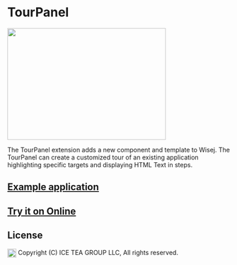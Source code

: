 TourPanel
====

<img src="https://raw.githubusercontent.com/iceteagroup/wisej-extensions/master/Support/Images/TourPanel.png" width="358" height="252">

The TourPanel extension adds a new component and template to Wisej. The TourPanel can create a customized tour of an existing application highlighting specific targets and displaying HTML Text in steps.

## [Example application](https://github.com/iceteagroup/wisej-examples/tree/master/TourPanelSample)

## [Try it on Online](http://demo.wisej.com/TourPanel)

License
-------
<img src="http://iceteagroup.com/wp-content/uploads/2017/01/Square-64x64-trasp.png" height="20" align="top"> Copyright (C) ICE TEA GROUP LLC, All rights reserved.
